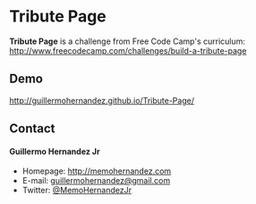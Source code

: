 Tribute Page
======
**Tribute Page** is a challenge from Free Code Camp's curriculum: http://www.freecodecamp.com/challenges/build-a-tribute-page

## Demo
http://guillermohernandez.github.io/Tribute-Page/

## Contact
#### Guillermo Hernandez Jr
* Homepage: http://memohernandez.com
* E-mail: guillermohernandez@gmail.com
* Twitter: [@MemoHernandezJr](https://twitter.com/MemoHernandezJr "MemoHernandezJr on Twitter")
